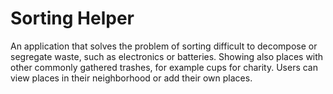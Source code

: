 # Sorting Helper
An application that solves the problem of sorting difficult to decompose or segregate waste, such as electronics or batteries. Showing also places with other commonly gathered trashes, for example cups for charity. Users can view places in their neighborhood or add their own places.
